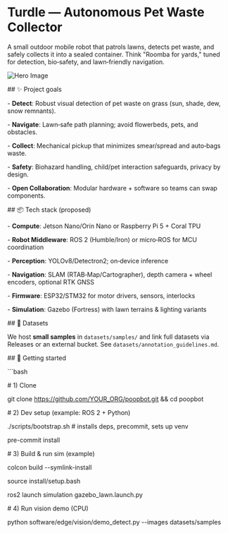 # Turdle — Autonomous Pet Waste Collector

A small outdoor mobile robot that patrols lawns, detects pet waste, and safely collects it into a sealed container. Think "Roomba for yards," tuned for detection, bio‑safety, and lawn‑friendly navigation.

![Hero Image](docs/hero.png)

\## ✨ Project goals

\- **Detect**: Robust visual detection of pet waste on grass (sun, shade, dew, snow remnants).

\- **Navigate**: Lawn‑safe path planning; avoid flowerbeds, pets, and obstacles.

\- **Collect**: Mechanical pickup that minimizes smear/spread and auto‑bags waste.

\- **Safety**: Biohazard handling, child/pet interaction safeguards, privacy by design.

\- **Open Collaboration**: Modular hardware + software so teams can swap components.

\## 📦 Tech stack (proposed)

\- **Compute**: Jetson Nano/Orin Nano or Raspberry Pi 5 + Coral TPU

\- **Robot Middleware**: ROS 2 (Humble/Iron) or micro‑ROS for MCU coordination

\- **Perception**: YOLOv8/Detectron2; on‑device inference

\- **Navigation**: SLAM (RTAB‑Map/Cartographer), depth camera + wheel encoders, optional RTK GNSS

\- **Firmware**: ESP32/STM32 for motor drivers, sensors, interlocks

\- **Simulation**: Gazebo (Fortress) with lawn terrains & lighting variants

\## 📸 Datasets

We host **small samples** in `datasets/samples/` and link full datasets via Releases or an external bucket. See `datasets/annotation_guidelines.md`.

\## 🧰 Getting started

\```bash

\# 1) Clone

git clone https://github.com/YOUR_ORG/poopbot.git && cd poopbot

\# 2) Dev setup (example: ROS 2 + Python)

./scripts/bootstrap.sh # installs deps, precommit, sets up venv

pre-commit install

\# 3) Build & run sim (example)

colcon build --symlink-install

source install/setup.bash

ros2 launch simulation gazebo_lawn.launch.py

\# 4) Run vision demo (CPU)

python software/edge/vision/demo_detect.py --images datasets/samples

